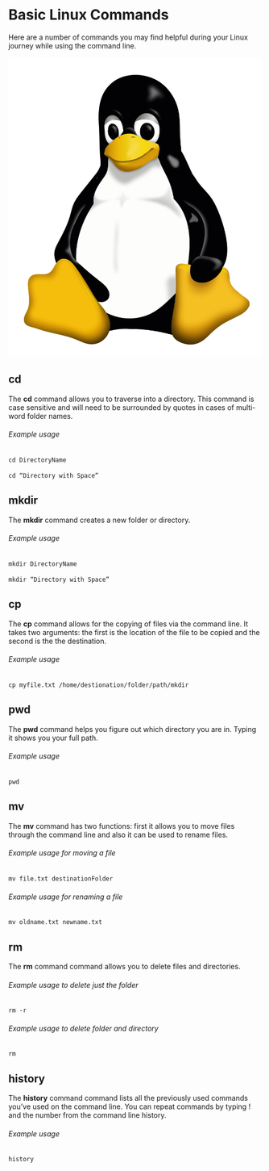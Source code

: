 # Basic Linux Commands

Here are a number of commands you may find helpful during your Linux journey while using the command line.

![Linux Penguin](../images/linux-penguin.png) 

## cd
The **cd** command allows you to traverse into a directory. This command is case sensitive and will need to be surrounded by quotes in cases of multi-word folder names. 

###### Example usage
`cd DirectoryName`

`cd “Directory with Space”`


## mkdir
The **mkdir** command creates a new folder or directory. 

###### Example usage
`mkdir DirectoryName`

`mkdir “Directory with Space”`


## cp 
The **cp** command allows for the copying of files via the command line. It takes two arguments: the first is the location of the file to be copied and the second is the the destination. 
 
###### Example usage
`cp myfile.txt /home/destionation/folder/path/mkdir`


## pwd
The **pwd** command helps you figure out which directory you are in. Typing it shows you your full path.

###### Example usage
`pwd`


## mv
The **mv** command  has two functions: first it allows you to move files through the command line and also it can be used to rename files.  

###### Example usage for moving a file
`mv file.txt destinationFolder`

###### Example usage for renaming a file
`mv oldname.txt newname.txt`


## rm
The **rm** command command allows you to delete files and directories. 

###### Example usage to delete just the folder
`rm -r `

###### Example usage to delete folder and directory
`rm `


## history
The **history** command command lists all the previously used commands you’ve used on the command line. You can repeat commands by typing ! and the number from the command line history.

###### Example usage
`history`


